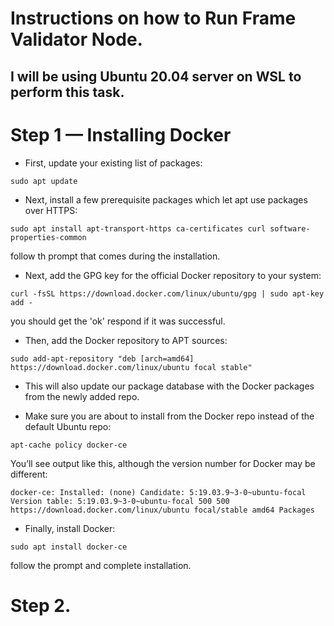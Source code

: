 # Instructions on how to Run Frame Validator Node.
## I will be using Ubuntu 20.04 server on WSL to perform this task.

# Step 1 — Installing Docker

* First, update your existing list of packages:

```
sudo apt update
```

* Next, install a few prerequisite packages which let apt use packages over HTTPS:

```
sudo apt install apt-transport-https ca-certificates curl software-properties-common
```

follow th prompt that comes during the installation.

* Next, add the GPG key for the official Docker repository to your system:

```
curl -fsSL https://download.docker.com/linux/ubuntu/gpg | sudo apt-key add -
```

you should get the 'ok' respond if it was successful.

* Then, add the Docker repository to APT sources:

```
sudo add-apt-repository "deb [arch=amd64] https://download.docker.com/linux/ubuntu focal stable"
```

* This will also update our package database with the Docker packages from the newly added repo.

* Make sure you are about to install from the Docker repo instead of the default Ubuntu repo:

```
apt-cache policy docker-ce
```

You’ll see output like this, although the version number for Docker may be different:

`docker-ce:
  Installed: (none)
  Candidate: 5:19.03.9~3-0~ubuntu-focal
  Version table:
     5:19.03.9~3-0~ubuntu-focal 500
        500 https://download.docker.com/linux/ubuntu focal/stable amd64 Packages`

* Finally, install Docker:

```
sudo apt install docker-ce
```

follow the prompt and complete installation.

# Step 2. 
